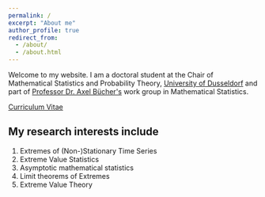 ```yaml
---
permalink: /
excerpt: "About me"
author_profile: true
redirect_from: 
  - /about/
  - /about.html
---
```


Welcome to my website. I am a doctoral student at the Chair of Mathematical Statistics and Probability Theory, [University of Dusseldorf](https://www.math.hhu.de/lehrstuehle-/-personen-/-ansprechpartner/innen/lehrstuehle-des-mathematischen-instituts/lehrstuhl-fuer-mathematische-statistik-und-wahrscheinlichkeitstheorie) and part of [Professor Dr. Axel Bücher's](https://www.math.hhu.de/en/chairs-/-people-/-contact-persons/the-chairs-of-the-mathematical-institute/chair-of-mathematical-statistics-and-calculus-of-probabilities/team/prof-dr-axel-buecher) work group in Mathematical Statistics.

[Curriculum Vitae](https://torbenstaud.github.io/cv/)


My research interests include
------
1. Extremes of (Non-)Stationary Time Series
2. Extreme Value Statistics
3. Asymptotic mathematical statistics
4. Limit theorems of Extremes
5. Extreme Value Theory



